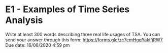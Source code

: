 # E1 - Examples of Time Series Analysis

Write at least 300 words describing three real life usages of TSA.
You can send your answer through this form:  https://forms.gle/zc7emHgqYakifjRW7
Due date: 16/06/2020 4:59 pm
